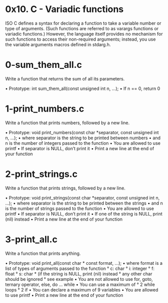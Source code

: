 # 0x10. C - Variadic functions
ISO C defines a syntax for declaring a function to take a variable number or type of arguments. (Such functions are referred to as varargs functions or variadic functions.) However, the language itself provides no mechanism for such functions to access their non-required arguments; instead, you use the variable arguments macros defined in stdarg.h.


# 0-sum_them_all.c
Write a function that returns the sum of all its parameters.

• Prototype: int sum_them_all(const unsigned int n, ...);
• If n == 0, return 0

# 1-print_numbers.c
Write a function that prints numbers, followed by a new line.

• Prototype: void print_numbers(const char *separator, const unsigned int n, ...);
• where separator is the string to be printed between numbers
• and n is the number of integers passed to the function
• You are allowed to use printf
• If separator is NULL, don’t print it
• Print a new line at the end of your function

# 2-print_strings.c
Write a function that prints strings, followed by a new line.

• Prototype: void print_strings(const char *separator, const unsigned int n, ...);
• where separator is the string to be printed between the strings
• and n is the number of strings passed to the function
• You are allowed to use printf
• If separator is NULL, don’t print it
• If one of the string is NULL, print (nil) instead
• Print a new line at the end of your function

# 3-print_all.c
Write a function that prints anything.

• Prototype: void print_all(const char * const format, ...);
• where format is a list of types of arguments passed to the function 
    ° c: char
    ° i: integer
    ° f: float
    ° s: char * (if the string is NULL, print (nil) instead
    ° any other char should be ignored
    ° see example
• You are not allowed to use for, goto, ternary operator, else, do ... while
• You can use a maximum of
     ° 2 while loops
     ° 2 if
• You can declare a maximum of 9 variables
• You are allowed to use printf
• Print a new line at the end of your function
